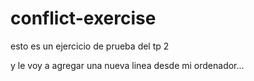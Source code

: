 # conflict-exercise
esto es un ejercicio de prueba del tp 2




y le voy a agregar una nueva linea desde mi ordenador...
